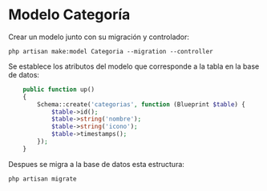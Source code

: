 # Modelo Categoría

Crear un modelo junto con su migración y controlador:

```php artisan make:model Categoria --migration --controller```

Se establece los atributos del modelo que corresponde a la tabla en la base de datos:

```php
    public function up()
    {
        Schema::create('categorias', function (Blueprint $table) {
            $table->id();
            $table->string('nombre');
            $table->string('icono');
            $table->timestamps();
        });
    }
```

Despues se migra a la base de datos esta estructura:

```php artisan migrate```